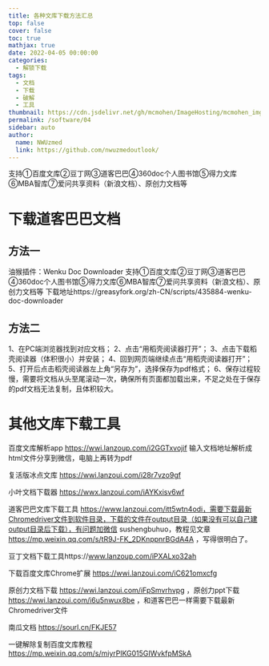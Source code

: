 ```yaml
---
title: 各种文库下载方法汇总
top: false
cover: false
toc: true
mathjax: true
date: 2022-04-05 00:00:00
categories: 
  - 解锁下载
tags: 
  - 文档
  - 下载
  - 破解
  - 工具
thumbnail: https://cdn.jsdelivr.net/gh/mcmohen/ImageHosting/mcmohen_imgmcmohen_imgteacher.jpg
permalink: /software/04
sidebar: auto
author: 
  name: NWUzmed
  link: https://github.com/nwuzmedoutlook/
---
```

支持①百度文库②豆丁网③道客巴巴④360doc个人图书馆⑤得力文库⑥MBA智库⑦爱问共享资料（新浪文档）、原创力文档等

<!-- more -->

# 下载道客巴巴文档

## 方法一

油猴插件：Wenku Doc Downloader
支持①百度文库②豆丁网③道客巴巴④360doc个人图书馆⑤得力文库⑥MBA智库⑦爱问共享资料（新浪文档）、原创力文档等
下载地址https://greasyfork.org/zh-CN/scripts/435884-wenku-doc-downloader

## 方法二

1、在PC端浏览器找到对应文档；
2、点击“用稻壳阅读器打开”；
3、点击下载稻壳阅读器（体积很小）并安装；
4、回到网页端继续点击“用稻壳阅读器打开”；
5、打开后点击稻壳阅读器左上角“另存为”，选择保存为pdf格式；
6、保存过程较慢，需要将文档从头至尾滚动一次，确保所有页面都加载出来，不足之处在于保存的pdf文档无法复制，且体积较大。

# 其他文库下载工具

百度文库解析app https://wwi.lanzoup.com/i2GGTxvojif 输入文档地址解析成html文件分享到微信，电脑上再转为pdf

复活版冰点文库 https://wwi.lanzoui.com/i28r7vzo9gf

小叶文档下载器 https://wwx.lanzoui.com/iAYKxisv6wf

道客巴巴文库下载工具 https://www.lanzoui.com/itt5wtn4odi，需要下载最新Chromedriver文件到软件目录，下载的文件在output目录（如果没有可以自己建output目录后下载），有问题加微信 sushengbuhuo，教程见文章 https://mp.weixin.qq.com/s/tR9J-FK_2DKnppnrBGdA4A ，写得很明白了。

豆丁文档下载工具https://www.lanzoup.com/iPXALxo32ah

下载百度文库Chrome扩展 https://wwi.lanzoui.com/iC621omxcfg

原创力文档下载 https://wwi.lanzoui.com/iFpSmvrhvpg ，原创力ppt下载 https://wwi.lanzoui.com/i6u5nwux8be ，和道客巴巴一样需要下载最新Chromedriver文件

南瓜文档 https://sourl.cn/FKJE57

一键解除复制百度文库教程 https://mp.weixin.qq.com/s/miyrPlKG015GIWvkfpMSkA

